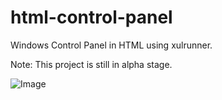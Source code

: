 # html-control-panel

Windows Control Panel in HTML using xulrunner.

Note: This project is still in alpha stage.

![Image](https://raw.github.com/TiagoDGomes/html-control-panel/master/demo.png)
